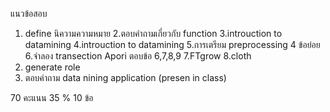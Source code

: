 
แนวข้อสอบ
1. define นิความความหมาย
2.ตอบคำถามเกี่ยวกับ function
3.introuction to datamining
4.introuction to datamining
5.การเตรียม preprocessing 4 ข้อย่อย
6.จำลอง transection Apori ตอบข้อ 6,7,8,9
7.FTgrow
8.cloth
9. generate role
10. ตอบคำถาม data nining application (presen in class)

70 คะแนน 35 % 10 ข้อ